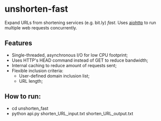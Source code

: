 # unshorten-fast

Expand URLs from shortening services (e.g. bit.ly) _fast_. Uses
[aiohttp](https://docs.aiohttp.org/) to run multiple web requests
concurrently.

## Features

- Single-threaded, asynchronous I/O for low CPU footprint;
- Uses HTTP's HEAD command instead of GET to reduce bandwidth;
- Internal caching to reduce amount of requests sent;
- Flexible inclusion criteria:
  + User-defined domain inclusion list;
  - URL length;

## How to run:

- cd unshorten_fast
- python api.py shorten_URL_input.txt shorten_URL_output.txt
